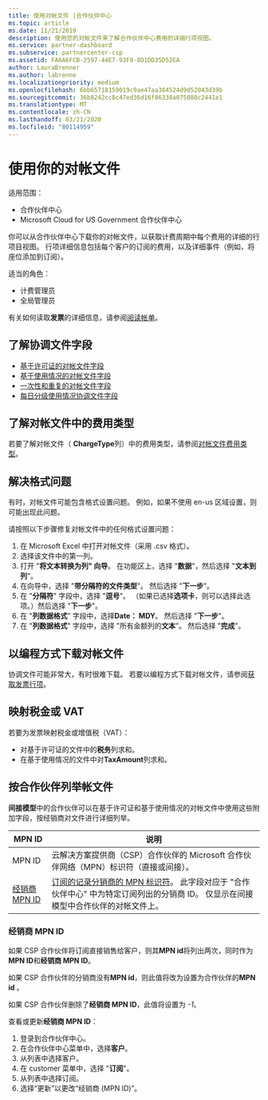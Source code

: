 ```yaml
---
title: 使用对帐文件 |合作伙伴中心
ms.topic: article
ms.date: 11/21/2019
description: 使用您的对帐文件来了解合作伙伴中心费用的详细行项视图。
ms.service: partner-dashboard
ms.subservice: partnercenter-csp
ms.assetid: FA6A6FCB-2597-44E7-93F8-8D1DD35D52EA
author: LauraBrenner
ms.author: labrenne
ms.localizationpriority: medium
ms.openlocfilehash: 6bb65718159019c9ae47aa384524d9d52043d39b
ms.sourcegitcommit: 36b8242cc8c47ed36d16f86338a075080c2441e1
ms.translationtype: MT
ms.contentlocale: zh-CN
ms.lasthandoff: 03/21/2020
ms.locfileid: "80114959"
---
```

# <a name="use-your-reconciliation-files"></a>使用你的对帐文件

适用范围：

- 合作伙伴中心
- Microsoft Cloud for US Government 合作伙伴中心

你可以从合作伙伴中心下载你的对帐文件，以获取计费周期中每个费用的详细的行项目视图。 行项详细信息包括每个客户的订阅的费用，以及详细事件（例如，将座位添加到订阅）。

适当的角色：

- 计费管理员
- 全局管理员

有关如何读取**发票**的详细信息，请参阅[阅读帐单](read-your-bill.md)。

## <a name="understand-reconciliation-file-fields"></a>了解协调文件字段

- [基于许可证的对帐文件字段](license-based-recon-files.md)
- [基于使用情况的对帐文件字段](usage-based-recon-files.md)
- [一次性和重复的对帐文件字段](one-time-recurring-recon-files.md)
- [每日分级使用情况协调文件字段](daily-rated-usage-recon-files.md)

## <a name="understand-charge-types-in-reconciliation-files"></a>了解对帐文件中的费用类型

若要了解对帐文件（ **ChargeType**列）中的费用类型，请参阅[对帐文件费用类型](recon-file-charge-types.md)。

## <a name="fix-formatting-issues"></a>解决格式问题

有时，对帐文件可能包含格式设置问题。 例如，如果不使用 en-us 区域设置，则可能出现此问题。

请按照以下步骤修复对帐文件中的任何格式设置问题：

1. 在 Microsoft Excel 中打开对帐文件（采用 .csv 格式）。
2. 选择该文件中的第一列。
3. 打开 "**将文本转换为列" 向导**。 在功能区上，选择 "**数据**"，然后选择 "**文本到列**"。
4. 在向导中，选择 "**带分隔符的文件类型**"。 然后选择 "**下一步**"。
5. 在 "**分隔符**" 字段中，选择 "**逗号**"。 （如果已选择**选项卡**，则可以选择此选项。）然后选择 "**下一步**"。
6. 在 "**列数据格式**" 字段中，选择**Date： MDY**。 然后选择 "**下一步**"。
7. 在 "**列数据格式**" 字段中，选择 "所有金额列的**文本**"。 然后选择 "**完成**"。

## <a name="download-reconciliation-files-programmatically"></a>以编程方式下载对帐文件

协调文件可能非常大，有时很难下载。 若要以编程方式下载对帐文件，请参阅[获取发票行项](https://docs.microsoft.com/partner-center/develop/get-invoiceline-items)。

## <a name="map-taxes-or-vat"></a>映射税金或 VAT

若要为发票映射税金或增值税（VAT）：

- 对基于许可证的文件中的**税务**列求和。
- 在基于使用情况的文件中对**TaxAmount**列求和。

## <a name="itemize-reconciliation-files-by-partner"></a>按合作伙伴列举帐文件

**间接模型**中的合作伙伴可以在基于许可证和基于使用情况的对帐文件中使用这些附加字段，按经销商对文件进行详细列举。

| MPN ID | 说明 |
| ------ | ----------- |
| MPN ID | 云解决方案提供商（CSP）合作伙伴的 Microsoft 合作伙伴网络（MPN）标识符（直接或间接）。 |
| [经销商 MPN ID](#reseller-mpn-id) | [订阅的记录分销商的 MPN 标识符](#reseller-mpn-id)。 此字段对应于 "合作伙伴中心" 中为特定订阅列出的分销商 ID。 仅显示在间接模型中合作伙伴的对帐文件上。 |

### <a name="reseller-mpn-id"></a>经销商 MPN ID

如果 CSP 合作伙伴将订阅直接销售给客户，则其**MPN id**将列出两次，同时作为**MPN ID**和**经销商 MPN ID**。

如果 CSP 合作伙伴的分销商没有**MPN id**，则此值将改为设置为合作伙伴的**MPN id** 。

如果 CSP 合作伙伴删除了**经销商 MPN ID**，此值将设置为 *-1*。

查看或更新**经销商 MPN ID**：

1. 登录到合作伙伴中心。
2. 在合作伙伴中心菜单中，选择**客户**。
3. 从列表中选择客户。
4. 在 customer 菜单中，选择 "**订阅**"。
5. 从列表中选择订阅。
6. 选择“更新”以更改“经销商 (MPN ID)”。
